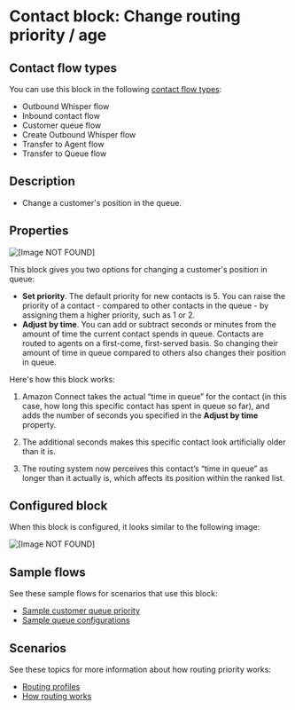 # Contact block: Change routing priority / age<a name="change-routing-priority"></a>

## Contact flow types<a name="change-routing-priority-types"></a>

You can use this block in the following [contact flow types](create-contact-flow.md#contact-flow-types):
+ Outbound Whisper flow
+ Inbound contact flow
+ Customer queue flow
+ Create Outbound Whisper flow
+ Transfer to Agent flow
+ Transfer to Queue flow

## Description<a name="change-routing-priority-description"></a>
+ Change a customer's position in the queue\.

## Properties<a name="change-routing-priority-properties"></a>

![\[Image NOT FOUND\]](http://docs.aws.amazon.com/connect/latest/adminguide/images/change-routing-priority-properties.png)

This block gives you two options for changing a customer's position in queue: 
+ **Set priority**\. The default priority for new contacts is 5\. You can raise the priority of a contact \- compared to other contacts in the queue \- by assigning them a higher priority, such as 1 or 2\. 
+ **Adjust by time**\. You can add or subtract seconds or minutes from the amount of time the current contact spends in queue\. Contacts are routed to agents on a first\-come, first\-served basis\. So changing their amount of time in queue compared to others also changes their position in queue\.

Here's how this block works:

1. Amazon Connect takes the actual “time in queue” for the contact \(in this case, how long this specific contact has spent in queue so far\), and adds the number of seconds you specified in the **Adjust by time** property\.

1. The additional seconds makes this specific contact look artificially older than it is\. 

1. The routing system now perceives this contact’s “time in queue” as longer than it actually is, which affects its position within the ranked list\.

## Configured block<a name="change-routing-priority-configured"></a>

When this block is configured, it looks similar to the following image:

![\[Image NOT FOUND\]](http://docs.aws.amazon.com/connect/latest/adminguide/images/change-routing-priority-configured.png)

## Sample flows<a name="change-routing-priority-samples"></a>

See these sample flows for scenarios that use this block:
+ [Sample customer queue priority](sample-customer-queue-priority.md)
+  [Sample queue configurations](sample-queue-configurations.md)

## Scenarios<a name="change-routing-priority-scenarios"></a>

See these topics for more information about how routing priority works:
+ [Routing profiles](concepts-routing.md)
+ [How routing works](about-routing.md)